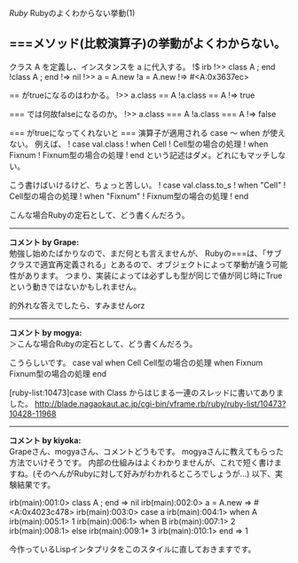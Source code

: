 *Ruby* Rubyのよくわからない挙動(1)
## ===メソッド(比較演算子)の挙動がよくわからない。
クラス A を定義し、インスタンスを a に代入する。
!$ irb
!>> class A ; end
!class A ; end
!=> nil
!>> a = A.new
!a = A.new
!=> #<A:0x3637ec>

== がtrueになるのはわかる。
!>> a.class == A
!a.class == A
!=> true

=== では何故falseになるのか。
!>> a.class === A
!a.class === A
!=> false

=== がtrueになってくれないと === 演算子が適用される case 〜 when が使えない。
例えば、
!  case val.class
!  when Cell
!    Cell型の場合の処理
!  when Fixnum
!    Fixnum型の場合の処理
!  end
という記述はダメ。どれにもマッチしない。

こう書けばいけるけど、ちょっと苦しい。
!  case val.class.to_s
!  when "Cell"
!    Cell型の場合の処理
!  when "Fixnum"
!    Fixnum型の場合の処理
!  end

こんな場合Rubyの定石として、どう書くんだろう。



---

**コメント by Grape:**  
勉強し始めたばかりなので、まだ何とも言えませんが、
Rubyの===は、「サブクラスで適宜再定義される」とあるので、オブジェクトによって挙動が違う可能性があります。
つまり、実装によっては必ずしも型が同じで値が同じ時にTrueという動きではないかもしれません。

的外れな答えでしたら、すみませんorz


---

**コメント by mogya:**  
＞こんな場合Rubyの定石として、どう書くんだろう。

こうらしいです。
 case val
  when Cell
    Cell型の場合の処理
  when Fixnum
    Fixnum型の場合の処理
  end

[ruby-list:10473]case with Class からはじまる一連のスレッドに書いてありました。
http://blade.nagaokaut.ac.jp/cgi-bin/vframe.rb/ruby/ruby-list/10473?10428-11968





---

**コメント by kiyoka:**  
Grapeさん、mogyaさん、コメントどうもです。
mogyaさんに教えてもらった方法でいけそうです。
内部の仕組みはよくわかりませんが、これで短く書けますね。(そのへんがRubyに対して好みがわかれるところでしょうが...)
以下、実験結果です。

irb(main):001:0> class A ; end
=> nil
irb(main):002:0> a = A.new
=> #<A:0x4023c478>
irb(main):003:0> case a
irb(main):004:1> when A
irb(main):005:1> 1
irb(main):006:1> when B
irb(main):007:1> 2
irb(main):008:1> else 
irb(main):009:1* 3
irb(main):010:1> end
=> 1

今作っているLispインタプリタをこのスタイルに直しておきますです。

